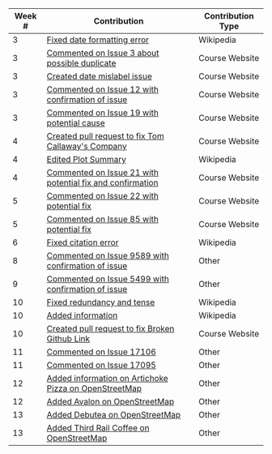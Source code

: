 |**Week #**|**Contribution**|**Contribution Type**|
|----------|----------------|---------------------|
|3|[Fixed date formatting error](https://en.wikipedia.org/w/index.php?title=Love_Live!_Sunshine!!&oldid=824717197)|Wikipedia|
|3|[Commented on Issue 3 about possible duplicate](https://github.com/joannakl/cs480_s18/issues/3)|Course Website|
|3|[Created date mislabel issue](https://github.com/joannakl/cs480_s18/issues/9)|Course Website|
|3|[Commented on Issue 12 with confirmation of issue](https://github.com/joannakl/cs480_s18/issues/12)|Course Website|
|3|[Commented on Issue 19 with potential cause](https://github.com/joannakl/cs480_s18/issues/19)|Course Website|
|4|[Created pull request to fix Tom Callaway's Company](https://github.com/joannakl/cs480_s18/pull/56)|Course Website|
|4|[Edited Plot Summary](https://en.wikipedia.org/w/index.php?title=Love_Live!_Sunshine!!&oldid=824967655)|Wikipedia|
|4|[Commented on Issue 21 with potential fix and confirmation](https://github.com/joannakl/cs480_s18/issues/21)|Course Website|
|5|[Commented on Issue 22 with potential fix](https://github.com/joannakl/cs480_s18/issues/22)|Course Website|
|5|[Commented on Issue 85 with potential fix](https://github.com/joannakl/cs480_s18/issues/85)|Course Website|
|6|[Fixed citation error](https://en.wikipedia.org/w/index.php?title=Black_Butler&oldid=828709889)|Wikipedia|
|8|[Commented on Issue 9589 with confirmation of issue](https://github.com/mozilla/pdf.js/issues/9589)|Other|
|9|[Commented on Issue 5499 with confirmation of issue](https://github.com/mozilla/pdf.js/issues/5499)|Other|
|10|[Fixed redundancy and tense](https://en.wikipedia.org/w/index.php?title=Asaka_(musician)&oldid=834283706)|Wikipedia|
|10|[Added information](https://en.wikipedia.org/w/index.php?title=Flow_(band)&oldid=834318813)|Wikipedia|
|10|[Created pull request to fix Broken Github Link](https://github.com/joannakl/cs480_s18/pull/106)|Course Website|
|11|[Commented on Issue 17106](https://github.com/atom/atom/issues/17106)|Other|
|11|[Commented on Issue 17095](https://github.com/atom/atom/issues/17095)|Other|
|12|[Added information on Artichoke Pizza on OpenStreetMap](https://www.openstreetmap.org/user/CarrotWater/history#map=19/40.72995/-74.00066)|Other|
|12|[Added Avalon on OpenStreetMap](https://www.openstreetmap.org/user/CarrotWater/history#map=19/40.72970/-74.00073)|Other|
|13|[Added Debutea on OpenStreetMap](https://www.openstreetmap.org/changeset/58540040)|Other|
|13|[Added Third Rail Coffee on OpenStreetMap](https://www.openstreetmap.org/changeset/58540094)|Other|

